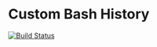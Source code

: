 # Custom Bash History

[![Build Status](https://travis-ci.org/lancethomps/bash-history.svg?branch=master)](https://travis-ci.org/lancethomps/bash-history)
